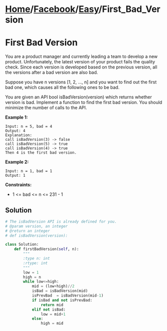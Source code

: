 # [Home](./../..)/[Facebook](./..)/[Easy](./)/First_Bad_Version
<h1>First Bad Version</h1>

<p>
You are a product manager and currently leading a team to develop a new product. Unfortunately, the latest version of your product fails the quality check. Since each version is developed based on the previous version, all the versions after a bad version are also bad.

Suppose you have n versions [1, 2, ..., n] and you want to find out the first bad one, which causes all the following ones to be bad.

You are given an API bool isBadVersion(version) which returns whether version is bad. Implement a function to find the first bad version. You should minimize the number of calls to the API.
</p>

<b>Example 1:</b>

    Input: n = 5, bad = 4
    Output: 4
    Explanation:
    call isBadVersion(3) -> false
    call isBadVersion(5) -> true
    call isBadVersion(4) -> true
    Then 4 is the first bad version.
    
<b>Example 2:</b>

    Input: n = 1, bad = 1
    Output: 1

<b>Constraints:</b>

- 1 <= bad <= n <= 231 - 1

<h2>Solution</h2>

```python
# The isBadVersion API is already defined for you.
# @param version, an integer
# @return an integer
# def isBadVersion(version):

class Solution:
    def firstBadVersion(self, n):
        """
        :type n: int
        :rtype: int
        """
        low = 1
        high = n
        while low<=high:
            mid = (low+high)//2
            isBad = isBadVersion(mid)
            isPrevBad  = isBadVersion(mid-1)
            if isBad and not isPrevBad:
                return mid
            elif not isBad:
                low = mid+1
            else:
                high = mid
```
